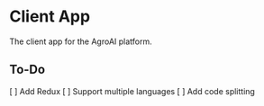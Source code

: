 # Client App

The client app for the AgroAI platform.

## To-Do

[ ] Add Redux
[ ] Support multiple languages
[ ] Add code splitting
